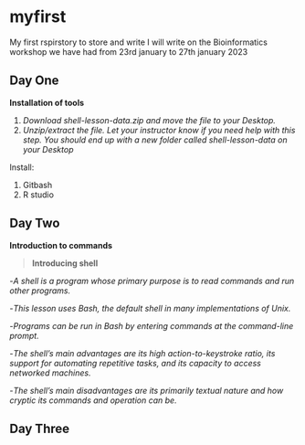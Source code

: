 # myfirst
My first rspirstory to store and write
I will write on the Bioinformatics workshop we have had from 23rd january to 27th january 2023


## Day One
**Installation of tools**
1. *Download shell-lesson-data.zip and move the file to your Desktop.*
2. *Unzip/extract the file. Let your instructor know if you need help with this step. You should end up with a new folder called shell-lesson-data on your Desktop*

Install:
1. Gitbash
2. R studio

## Day Two
**Introduction to commands**

>**Introducing shell**

-*A shell is a program whose primary purpose is to read commands and run other programs.*

-*This lesson uses Bash, the default shell in many implementations of Unix.*

-*Programs can be run in Bash by entering commands at the command-line prompt.*

-*The shell’s main advantages are its high action-to-keystroke ratio, its support for automating repetitive tasks, and its capacity to access networked machines.*

-*The shell’s main disadvantages are its primarily textual nature and how cryptic its commands and operation can be.*



## Day Three
